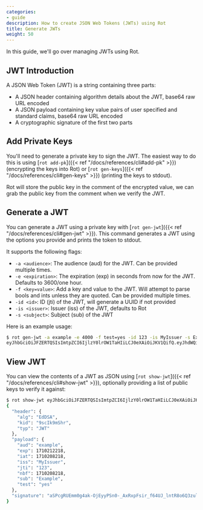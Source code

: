 ```yaml
---
categories:
- guide
description: How to create JSON Web Tokens (JWTs) using Rot
title: Generate JWTs
weight: 50
---
```


In this guide, we'll go over managing JWTs using Rot.

## JWT Introduction

A JSON Web Token (JWT) is a string containing three parts:

- A JSON header containing algorithm details about the JWT, base64 raw URL encoded
- A JSON payload containing key value pairs of user specified and standard claims, base64 raw URL encoded
- A cryptographic signature of the first two parts

## Add Private Keys

You'll need to generate a private key to sign the JWT.  The easiest way to do this is using [`rot add-pk`]({{< ref "/docs/references/cli#add-pk" >}}) (encrypting the keys into Rot) or [`rot gen-keys`]({{< ref "/docs/references/cli#gen-keys" >}}) (printing the keys to stdout).

Rot will store the public key in the comment of the encrypted value, we can grab the public key from the comment when we verify the JWT.

## Generate a JWT

You can generate a JWT using a private key with [`rot gen-jwt`]({{< ref "/docs/references/cli#gen-jwt" >}}).  This command generates a JWT using the options you provide and prints the token to stdout.

It supports the following flags:

- `-a <audience>`: The audience (aud) for the JWT.  Can be provided multiple times.
- `-e <expiration>`: The expiration (exp) in seconds from now for the JWT.  Defaults to 3600/one hour.
- `-f <key=value>`: Add a key and value to the JWT.  Will attempt to parse bools and ints unless they are quoted.  Can be provided multiple times.
- `-id <id>`: ID (jti) of the JWT, will generate a UUID if not provided
- `-is <issuer>`: Issuer (iss) of the JWT, defaults to Rot
- `-s <subject>`: Subject (sub) of the JWT

Here is an example usage:

```bash
$ rot gen-jwt -a example -e 4000 -f test=yes -id 123 -is MyIssuer -s Example ed25519private:MC4CAQAwBQYDK2VwBCIEIDp+bj8yxdPB7kSUjsqp4WNoHGnSFKeA9opbwGphFm+F:9scIk9mShr
eyJhbGciOiJFZERTQSIsImtpZCI6IjlzY0lrOW1TaHIiLCJ0eXAiOiJKV1QifQ.eyJhdWQiOiJleGFtcGxlIiwiZXhwIjoxNzEwMjEyMjE4LCJpYXQiOjE3MTAyMDgyMTgsImlzcyI6Ik15SXNzdWVyIiwianRpIjoiMTIzIiwibmJmIjoxNzEwMjA4MjE4LCJzdWIiOiJFeGFtcGxlIiwidGVzdCI6InllcyJ9.aSPcgRUEmm0g4ak-OjEyyPSn0-_AxRxpFsir_f64UJ_lntR8o6Q3zulUi1IDHDtIYF4hhyutMCzMVIFkS1ufCA
```

## View JWT

You can view the contents of a JWT as JSON using [`rot show-jwt`]({{< ref "/docs/references/cli#show-jwt" >}}), optionally providing a list of public keys to verify it against:

```bash
$ rot show-jwt eyJhbGciOiJFZERTQSIsImtpZCI6IjlzY0lrOW1TaHIiLCJ0eXAiOiJKV1QifQ.eyJhdWQiOiJleGFtcGxlIiwiZXhwIjoxNzEwMjEyMjE4LCJpYXQiOjE3MTAyMDgyMTgsImlzcyI6Ik15SXNzdWVyIiwianRpIjoiMTIzIiwibmJmIjoxNzEwMjA4MjE4LCJzdWIiOiJFeGFtcGxlIiwidGVzdCI6InllcyJ9.aSPcgRUEmm0g4ak-OjEyyPSn0-_AxRxpFsir_f64UJ_lntR8o6Q3zulUi1IDHDtIYF4hhyutMCzMVIFkS1ufCA ed25519public:MCowBQYDK2VwAyEASI/qzkRrx2hy3GGX1ereMpSw9+Z8KpGJ1HHjv6H+EXs=:9scIk9mShr
{
  "header": {
    "alg": "EdDSA",
    "kid": "9scIk9mShr",
    "typ": "JWT"
  },
  "payload": {
    "aud": "example",
    "exp": 1710212218,
    "iat": 1710208218,
    "iss": "MyIssuer",
    "jti": "123",
    "nbf": 1710208218,
    "sub": "Example",
    "test": "yes"
  },
  "signature": "aSPcgRUEmm0g4ak-OjEyyPSn0-_AxRxpFsir_f64UJ_lntR8o6Q3zulUi1IDHDtIYF4hhyutMCzMVIFkS1ufCA"
}

```
